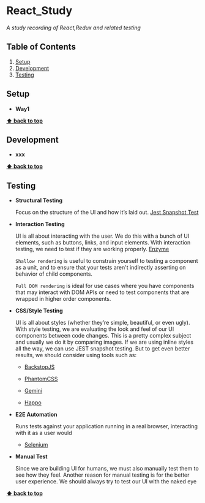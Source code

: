 # React_Study

*A study recording of React,Redux and related testing*

## Table of Contents

  1. [Setup](#Setup)
  1. [Development](#Development)
  1. [Testing](#Testing)
 
## Setup

  - **Way1** 

    
  **[⬆ back to top](#table-of-contents)**

## Development

  - **xxx** 

    
  **[⬆ back to top](#table-of-contents)**

## Testing

  - **Structural Testing** 

      Focus on the structure of the UI and how it’s laid out. [Jest Snapshot Test](https://facebook.github.io/jest)

  - **Interaction Testing** 

    UI is all about interacting with the user. We do this with a bunch of UI elements, such as buttons, links, and input elements. With interaction testing, we need to test if they are working properly. [Enzyme](https://github.com/airbnb/enzyme)


    `Shallow rendering` is useful to constrain yourself to testing a component as a unit, and to ensure that your tests aren't indirectly asserting on behavior of child components.

    `Full DOM rendering` is ideal for use cases where you have components that may interact with DOM APIs or need to test components that are wrapped in higher order components.

  - **CSS/Style Testing**
  
    UI is all about styles (whether they’re simple, beautiful, or even ugly). With style testing, we are evaluating the look and feel of our UI components between code changes. This is a pretty complex subject and usually we do it by comparing images. If we are using inline styles all the way, we can use JEST snapshot testing. But to get even better results, we should consider using tools such as:

    * [BackstopJS](https://github.com/garris/BackstopJS)

    * [PhantomCSS](https://github.com/Huddle/PhantomCSS)

    * [Gemini](https://github.com/gemini-testing/gemini)

    * [Happo](https://github.com/Galooshi/happo)


  - **E2E Automation**

     Runs tests against your application running in a real browser, interacting with it as a user would

    * [Selenium](https://www.seleniumhq.org/)

  - **Manual Test** 

    Since we are building UI for humans, we must also manually test them to see how they feel. Another reason for manual testing is for the better user experience. We should always try to test our UI with the naked eye

  **[⬆ back to top](#table-of-contents)**
